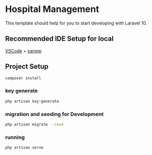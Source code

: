 # Hospital Management

This template should help for you to start developing with Laravel 10.

## Recommended IDE Setup for local

[VSCode](https://code.visualstudio.com/) + [xampp](https://www.apachefriends.org/) 

## Project Setup

```sh
composer install
```

### key generate
```sh
php artisan key:generate
```

### migration and seeding for Development

```sh
php artisan migrate --seed
```

### running 

```sh
php artisan serve
```
